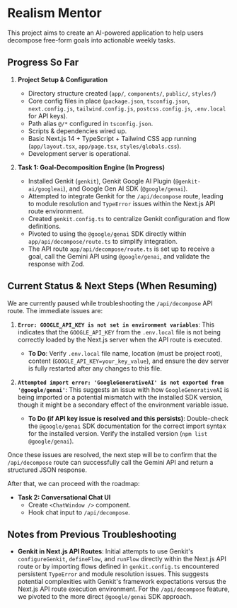 # Realism Mentor

This project aims to create an AI-powered application to help users decompose free-form goals into actionable weekly tasks.

## Progress So Far

1.  **Project Setup & Configuration**
    *   Directory structure created (`app/`, `components/`, `public/`, `styles/`)
    *   Core config files in place (`package.json`, `tsconfig.json`, `next.config.js`, `tailwind.config.js`, `postcss.config.js`, `.env.local` for API keys).
    *   Path alias `@/*` configured in `tsconfig.json`.
    *   Scripts & dependencies wired up.
    *   Basic Next.js 14 + TypeScript + Tailwind CSS app running (`app/layout.tsx`, `app/page.tsx`, `styles/globals.css`).
    *   Development server is operational.

2.  **Task 1: Goal-Decomposition Engine (In Progress)**
    *   Installed Genkit (`genkit`), Genkit Google AI Plugin (`@genkit-ai/googleai`), and Google Gen AI SDK (`@google/genai`).
    *   Attempted to integrate Genkit for the `/api/decompose` route, leading to module resolution and `TypeError` issues within the Next.js API route environment.
    *   Created `genkit.config.ts` to centralize Genkit configuration and flow definitions.
    *   Pivoted to using the `@google/genai` SDK directly within `app/api/decompose/route.ts` to simplify integration.
    *   The API route `app/api/decompose/route.ts` is set up to receive a goal, call the Gemini API using `@google/genai`, and validate the response with Zod.

## Current Status & Next Steps (When Resuming)

We are currently paused while troubleshooting the `/api/decompose` API route. The immediate issues are:

1.  **`Error: GOOGLE_API_KEY is not set in environment variables`**: This indicates that the `GOOGLE_API_KEY` from the `.env.local` file is not being correctly loaded by the Next.js server when the API route is executed.
    *   **To Do**: Verify `.env.local` file name, location (must be project root), content (`GOOGLE_API_KEY=your_key_value`), and ensure the dev server is fully restarted after any changes to this file.

2.  **`Attempted import error: 'GoogleGenerativeAI' is not exported from '@google/genai'`**: This suggests an issue with how `GoogleGenerativeAI` is being imported or a potential mismatch with the installed SDK version, though it might be a secondary effect of the environment variable issue.
    *   **To Do (if API key issue is resolved and this persists)**: Double-check the `@google/genai` SDK documentation for the correct import syntax for the installed version. Verify the installed version (`npm list @google/genai`).

Once these issues are resolved, the next step will be to confirm that the `/api/decompose` route can successfully call the Gemini API and return a structured JSON response.

After that, we can proceed with the roadmap:
*   **Task 2: Conversational Chat UI**
    *   Create `<ChatWindow />` component.
    *   Hook chat input to `/api/decompose`.

## Notes from Previous Troubleshooting

*   **Genkit in Next.js API Routes**: Initial attempts to use Genkit's `configureGenkit`, `defineFlow`, and `runFlow` directly within the Next.js API route or by importing flows defined in `genkit.config.ts` encountered persistent `TypeError` and module resolution issues. This suggests potential complexities with Genkit's framework expectations versus the Next.js API route execution environment. For the `/api/decompose` feature, we pivoted to the more direct `@google/genai` SDK approach.
